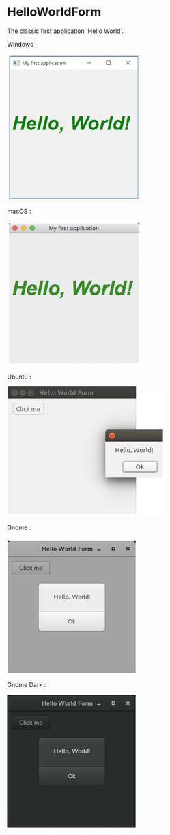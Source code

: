 # HelloWorldForm

The classic first application 'Hello World'.

Windows :

![GitHub Logo](../../../docs/Pictures/Examples/Forms/HelloWorldFormW.png)

macOS :

![GitHub Logo](../../../docs/Pictures/Examples/Forms/HelloWorldFormM.png)

Ubuntu :

![GitHub Logo](../../../docs/Pictures/Examples/Forms/HelloWorldFormU.png)

Gnome :

![GitHub Logo](../../../docs/Pictures/Examples/Forms/HelloWorldFormG.png)

Gnome Dark :

![GitHub Logo](../../../docs/Pictures/Examples/Forms/HelloWorldFormGD.png)
